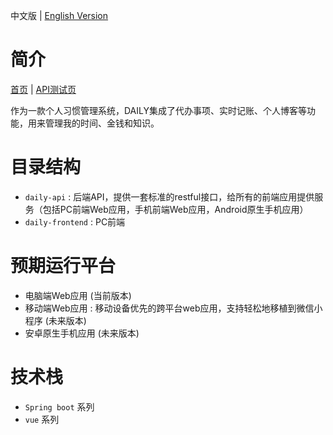 中文版  | [English Version](./README_EN.md)

# 简介 
[首页](http://www.dodaily.cn "点击预览`daily-frontend`项目") | [API测试页](http://api.dodaily.cn/swagger-ui.html "点击预览`daily-api`项目")

作为一款个人习惯管理系统，DAILY集成了代办事项、实时记账、个人博客等功能，用来管理我的时间、金钱和知识。

# 目录结构
- `daily-api` : 后端API，提供一套标准的restful接口，给所有的前端应用提供服务（包括PC前端Web应用，手机前端Web应用，Android原生手机应用）
- `daily-frontend` : PC前端

# 预期运行平台
- 电脑端Web应用 (当前版本)
- 移动端Web应用 : 移动设备优先的跨平台web应用，支持轻松地移植到微信小程序 (未来版本)
- 安卓原生手机应用 (未来版本)

# 技术栈
- `Spring boot` 系列
- `vue` 系列
